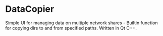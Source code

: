 DataCopier
==========

Simple UI for managing data on multiple network shares - Builtin function for copying dirs to and from specified paths. Written in Qt C++.
